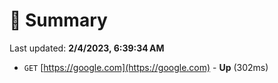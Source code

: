 # 📖 Summary
Last updated: **2/4/2023, 6:39:34 AM**

- `GET` [https://google.com](https://google.com) - **Up** (302ms)
